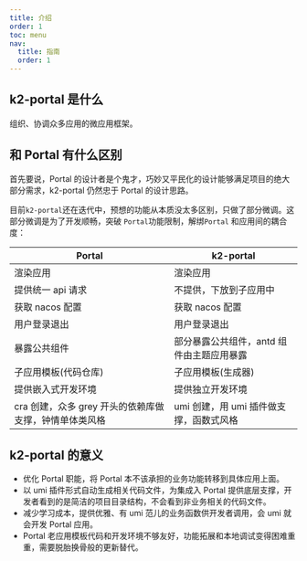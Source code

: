 ```yaml
---
title: 介绍
order: 1
toc: menu
nav:
  title: 指南
  order: 1
---
```


## k2-portal 是什么

组织、协调众多应用的微应用框架。

## 和 Portal 有什么区别

首先要说，Portal 的设计者是个鬼才，巧妙又平民化的设计能够满足项目的绝大部分需求，k2-portal 仍然忠于 Portal 的设计思路。

目前`k2-portal`还在迭代中，预想的功能从本质没太多区别，只做了部分微调。这部分微调是为了开发顺畅，突破 `Portal`功能限制，解绑`Portal` 和应用间的耦合度：

| Portal | k2-portal |
| --- | --- |
| 渲染应用 | 渲染应用 |
| 提供统一 api 请求 | 不提供，下放到子应用中 |
| 获取 nacos 配置 | 获取 nacos 配置 |
| 用户登录退出 | 用户登录退出 |
| 暴露公共组件 | 部分暴露公共组件，antd 组件由主题应用暴露 |
| 子应用模板(代码仓库) | 子应用模板(生成器) |
| 提供嵌入式开发环境 | 提供独立开发环境 |
| cra 创建，众多 grey 开头的依赖库做支撑，钟情单体类风格 | umi 创建，用 umi 插件做支撑，函数式风格 |

## k2-portal 的意义

- 优化 Portal 职能，将 Portal 本不该承担的业务功能转移到具体应用上面。
- 以 umi 插件形式自动生成相关代码文件，为集成入 Portal 提供底层支撑，开发者看到的是简洁的项目目录结构，不会看到非业务相关的代码文件。
- 减少学习成本，提供优雅、有 umi 范儿的业务函数供开发者调用，会 umi 就会开发 Portal 应用。
- Portal 老应用模板代码和开发环境不够友好，功能拓展和本地调试变得困难重重，需要脱胎换骨般的更新替代。
